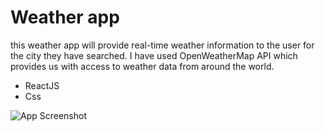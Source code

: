 # Weather app 

this weather app will provide real-time weather information to the user for the city they have searched.
I have used OpenWeatherMap API which provides us with access to weather data from around the world.



- ReactJS
- Css




![App Screenshot](https://i.postimg.cc/63vwWTHT/wead.png)

